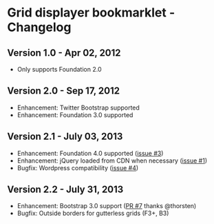 # Grid displayer bookmarklet - Changelog

## Version 1.0 - Apr 02, 2012
* Only supports Foundation 2.0

## Version 2.0 - Sep 17, 2012
* Enhancement: Twitter Bootstrap supported
* Enhancement: Foundation 3.0 supported

## Version 2.1 - July 03, 2013
* Enhancement: Foundation 4.0 supported ([issue #3](https://github.com/alefeuvre/foundation-grid-displayer/issues/3))
* Enhancement: jQuery loaded from CDN when necessary ([issue #1](https://github.com/alefeuvre/foundation-grid-displayer/issues/1))
* Bugfix: Wordpress compatibility ([issue #4](https://github.com/alefeuvre/foundation-grid-displayer/issues/4))

## Version 2.2 - July 31, 2013
* Enhancement: Bootstrap 3.0 support ([PR #7](https://github.com/alefeuvre/foundation-grid-displayer/pull/7) thanks @thorsten)
* Bugfix: Outside borders for gutterless grids (F3+, B3)